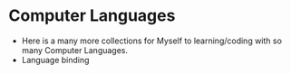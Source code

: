 # Computer Languages

* Here is a many more collections for Myself to learning/coding with so many Computer Languages.
* Language binding